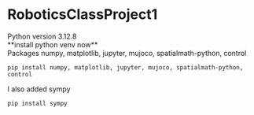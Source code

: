 # RoboticsClassProject1

<p>Python version 3.12.8<br>
**install python venv now** <br>
Packages numpy, matplotlib, jupyter, mujoco, spatialmath-python, control</p>

    pip install numpy, matplotlib, jupyter, mujoco, spatialmath-python, control

I also added sympy<br>

    pip install sympy
